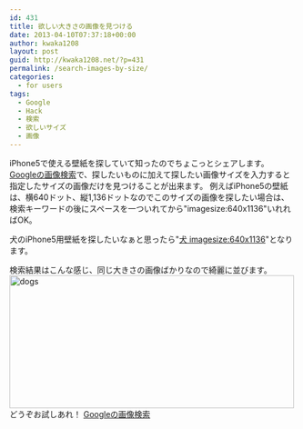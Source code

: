 ```yaml
---
id: 431
title: 欲しい大きさの画像を見つける
date: 2013-04-10T07:37:18+00:00
author: kwaka1208
layout: post
guid: http://kwaka1208.net/?p=431
permalink: /search-images-by-size/
categories:
  - for users
tags:
  - Google
  - Hack
  - 検索
  - 欲しいサイズ
  - 画像
---
```

iPhone5で使える壁紙を探していて知ったのでちょこっとシェアします。
<a href="https://images.google.com/">Googleの画像検索</a>で、探したいものに加えて探したい画像サイズを入力すると指定したサイズの画像だけを見つけることが出来ます。
例えばiPhone5の壁紙は、横640ドット、縦1,136ドットなのでこのサイズの画像を探したい場合は、検索キーワードの後にスペースを一ついれてから"imagesize:640x1136"いれればOK。

犬のiPhone5用壁紙を探したいなぁと思ったら"<a href="http://images.google.co.jp/search?hl=ja&amp;site=&amp;tbm=isch&amp;source=hp&amp;biw=1123&amp;bih=595&amp;oq=%E7%8A%AC+imagesize:640x1136&amp;gs_l=img.12...14290.14290.0.15275.1.1.0.0.0.0.360.360.3-1.1.0...0.0...1ac.1.8.img.1uJzqvQzLYk&amp;q=%E7%8A%AC&amp;tbs=isz:ex,iszw:640,iszh:1136">犬 imagesize:640x1136</a>"となります。

検索結果はこんな感じ、同じ大きさの画像ばかりなので綺麗に並びます。
<img src="http://kwaka1208.net/wp-content/uploads/2013/04/dogs.png" alt="dogs" width="500" height="234" class="alignnone size-full wp-image-432" />
どうぞお試しあれ！
<a href="https://images.google.com/">Googleの画像検索</a>